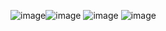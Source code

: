 ![image](https://github.com/user-attachments/assets/1f12bb17-0695-4296-becd-797ddcc23689)![image](https://github.com/user-attachments/assets/0f17543a-bf6f-4648-9af8-3648473ea542)
![image](https://github.com/user-attachments/assets/36e21761-77b2-4630-8cd8-ccc4087ff10a)
![image](https://github.com/user-attachments/assets/075284c4-d845-4f95-95d0-ad0b402c4ee1)
